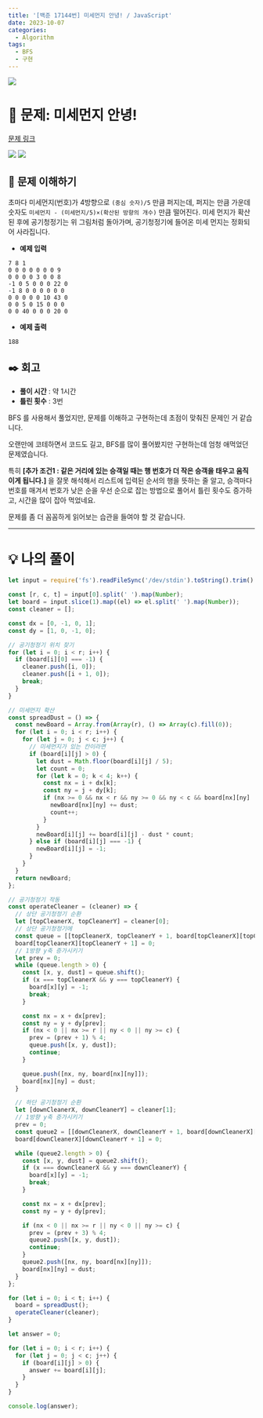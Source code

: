 ```yaml
---
title: '[백준 17144번] 미세먼지 안녕! / JavaScript'
date: 2023-10-07
categories:
  - Algorithm
tags:
  - BFS
  - 구현
---
```


![](https://velog.velcdn.com/images/gusdh2/post/7e3117af-14b0-45b0-ba4e-037601c9a055/image.png)

# 📝 문제: 미세먼지 안녕!

[문제 링크](https://www.acmicpc.net/problem/17144)

![](images/Pasted%20image%2020231007224536.png) ![](images/Pasted%20image%2020231007225202.png)

## 🎯 문제 이해하기

초마다 미세먼지(번호)가 4방향으로 `(중심 숫자)/5` 만큼 퍼지는데, 퍼지는 만큼 가운데 숫자도 `미세먼지 - (미세먼지/5)×(확산된 방향의 개수)` 만큼 떨어진다. 미세 먼지가 확산된 후에 공기청정기는 위 그림처럼 돌아가며, 공기청정기에 들어온 미세 먼지는 정화되어 사라집니다.

- **예제 입력**

```
7 8 1
0 0 0 0 0 0 0 9
0 0 0 0 3 0 0 8
-1 0 5 0 0 0 22 0
-1 8 0 0 0 0 0 0
0 0 0 0 0 10 43 0
0 0 5 0 15 0 0 0
0 0 40 0 0 0 20 0
```

- **예제 출력**

```
188
```

## ✒️ 회고

- **풀이 시간** : 약 1시간
- **틀린 횟수** : 3번

BFS 를 사용해서 풀었지만, 문제를 이해하고 구현하는데 초점이 맞춰진 문제인 거 같습니다.

오랜만에 코테하면서 코드도 길고, BFS를 많이 풀어봤지만 구현하는데 엄청 애먹었던 문제였습니다.

특히 **[추가 조건1 : 같은 거리에 있는 승객일 때는 행 번호가 더 작은 승객을 태우고 움직이게 됩니다.]** 을 잘못 해석해서 리스트에 입력된 순서의 행을 뜻하는 줄 알고, 승객마다 번호를 매겨서 번호가 낮은 순을 우선 순으로 잡는 방법으로 풀어서 틀린 횟수도 증가하고, 시간을 많이 잡아 먹었네요.

문제를 좀 더 꼼꼼하게 읽어보는 습관을 들여야 할 것 같습니다.

---

# 💡 나의 풀이

```js
let input = require('fs').readFileSync('/dev/stdin').toString().trim().split('\n');

const [r, c, t] = input[0].split(' ').map(Number);
let board = input.slice(1).map((el) => el.split(' ').map(Number));
const cleaner = [];

const dx = [0, -1, 0, 1];
const dy = [1, 0, -1, 0];

// 공기청정기 위치 찾기
for (let i = 0; i < r; i++) {
  if (board[i][0] === -1) {
    cleaner.push([i, 0]);
    cleaner.push([i + 1, 0]);
    break;
  }
}

// 미세먼지 확산
const spreadDust = () => {
  const newBoard = Array.from(Array(r), () => Array(c).fill(0));
  for (let i = 0; i < r; i++) {
    for (let j = 0; j < c; j++) {
      // 미세먼지가 있는 칸이라면
      if (board[i][j] > 0) {
        let dust = Math.floor(board[i][j] / 5);
        let count = 0;
        for (let k = 0; k < 4; k++) {
          const nx = i + dx[k];
          const ny = j + dy[k];
          if (nx >= 0 && nx < r && ny >= 0 && ny < c && board[nx][ny] !== -1) {
            newBoard[nx][ny] += dust;
            count++;
          }
        }
        newBoard[i][j] += board[i][j] - dust * count;
      } else if (board[i][j] === -1) {
        newBoard[i][j] = -1;
      }
    }
  }
  return newBoard;
};

// 공기청정기 작동
const operateCleaner = (cleaner) => {
  // 상단 공기청정기 순환
  let [topCleanerX, topCleanerY] = cleaner[0];
  // 상단 공기청정기에
  const queue = [[topCleanerX, topCleanerY + 1, board[topCleanerX][topCleanerY + 1]]];
  board[topCleanerX][topCleanerY + 1] = 0;
  // 1방향 y축 증가시키기
  let prev = 0;
  while (queue.length > 0) {
    const [x, y, dust] = queue.shift();
    if (x === topCleanerX && y === topCleanerY) {
      board[x][y] = -1;
      break;
    }

    const nx = x + dx[prev];
    const ny = y + dy[prev];
    if (nx < 0 || nx >= r || ny < 0 || ny >= c) {
      prev = (prev + 1) % 4;
      queue.push([x, y, dust]);
      continue;
    }

    queue.push([nx, ny, board[nx][ny]]);
    board[nx][ny] = dust;
  }

  // 하단 공기청정기 순환
  let [downCleanerX, downCleanerY] = cleaner[1];
  // 1방향 y축 증가시키기
  prev = 0;
  const queue2 = [[downCleanerX, downCleanerY + 1, board[downCleanerX][downCleanerY + 1]]];
  board[downCleanerX][downCleanerY + 1] = 0;

  while (queue2.length > 0) {
    const [x, y, dust] = queue2.shift();
    if (x === downCleanerX && y === downCleanerY) {
      board[x][y] = -1;
      break;
    }

    const nx = x + dx[prev];
    const ny = y + dy[prev];

    if (nx < 0 || nx >= r || ny < 0 || ny >= c) {
      prev = (prev + 3) % 4;
      queue2.push([x, y, dust]);
      continue;
    }
    queue2.push([nx, ny, board[nx][ny]]);
    board[nx][ny] = dust;
  }
};

for (let i = 0; i < t; i++) {
  board = spreadDust();
  operateCleaner(cleaner);
}

let answer = 0;

for (let i = 0; i < r; i++) {
  for (let j = 0; j < c; j++) {
    if (board[i][j] > 0) {
      answer += board[i][j];
    }
  }
}

console.log(answer);
```
